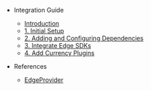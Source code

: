 - Integration Guide

  - [Introduction](README.md)
  - [1. Initial Setup](initial-setup.md)
  - [2. Adding and Configuring Dependencies](dependencies.md)
  - [3. Integrate Edge SDKs](integrate-edge-sdks.md)
  - [4. Add Currency Plugins](add-currency-plugins.md)

- References

  - [EdgeProvider](EdgeProvider.md)
